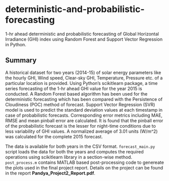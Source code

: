 # deterministic-and-probabilistic-forecasting
1-hr ahead deterministic and probabilistic forecasting of Global Horizontal Irradiance (GHI) index using Random Forest and Support Vector Regression in Python.

## Summary
A historical dataset for two years (2014-15) of solar energy parameters like the hourly GHI, Wind speed, Clear-sky GHI, Temperature, Pressure etc. of a particular location is provided. Using Python’s scikitlearn package, a time series forecasting of the 1-hr ahead GHI value for the year 2015 is conducted. A Random Forest based algorithm has been used for the deterministic forecasting which has been compared with the Persistence of Cloudiness (POC) method of forecast. Support Vector Regression (SVR) model is used to predict the standard deviation values at each timestamp in case of probabilistic forecasts. Corresponding error metrics including MAE, RMSE and mean pinball error are calculated. It is found that the pinball error of the probabilistic forecast is the lesser for night-time conditions due to less variability of GHI values. A normalized average of 3.01 units (W/m^2) was calculated for the complete 2015 forecast.

The data is available for both years in the CSV format. `forecast_main.py` script loads the data for both the years and computes the required operations using scikitlearn library in a section-wise method. `post_process.m` contains MATLAB based post-processing code to genereate the plots used in the final project report. Details on the project can be found in the report **Pandya_Project2_Report.pdf**.

